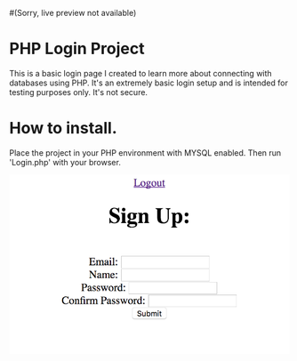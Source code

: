 #(Sorry, live preview not available)

# PHP Login Project
This is a basic login page I created to learn more about connecting with databases using PHP.
It's an extremely basic login setup and is intended for testing purposes only. It's not secure.

# How to install.
Place the project in your PHP environment with MYSQL enabled. Then run 'Login.php' with your browser.

![alt text](https://github.com/SethConnell/PHP-Login-Project/blob/master/screenshot.png?raw=true)
